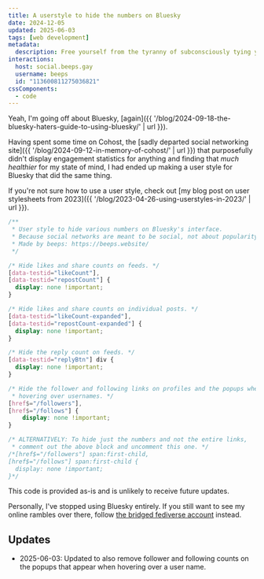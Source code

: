 ```yaml
---
title: A userstyle to hide the numbers on Bluesky
date: 2024-12-05
updated: 2025-06-03
tags: [web development]
metadata:
  description: Free yourself from the tyranny of subconsciously tying your self-worth to a bunch of digits.
interactions:
  host: social.beeps.gay
  username: beeps
  id: "113600811275036821"
cssComponents:
  - code
---
```


Yeah, I'm going off about Bluesky, [again]({{ '/blog/2024-09-18-the-bluesky-haters-guide-to-using-bluesky/' | url }}).

Having spent some time on Cohost, the [sadly departed social networking site]({{ '/blog/2024-09-12-in-memory-of-cohost/' | url }}) that purposefully didn't display engagement statistics for anything and finding that _much healthier_ for my state of mind, I had ended up making a user style for Bluesky that did the same thing.

If you're not sure how to use a user style, check out [my blog post on user stylesheets from 2023]({{ '/blog/2023-04-26-using-userstyles-in-2023/' | url }}).

<!-- prettier-ignore-start -->
```css
/** 
 * User style to hide various numbers on Bluesky's interface.
 * Because social networks are meant to be social, not about popularity.
 * Made by beeps: https://beeps.website/
 */

/* Hide likes and share counts on feeds. */
[data-testid="likeCount"],
[data-testid="repostCount"] {
  display: none !important;
}

/* Hide likes and share counts on individual posts. */
[data-testid="likeCount-expanded"],
[data-testid="repostCount-expanded"] {
  display: none !important;
}

/* Hide the reply count on feeds. */
[data-testid="replyBtn"] div {
  display: none !important;
}

/* Hide the follower and following links on profiles and the popups when 
 * hovering over usernames. */
[href$="/followers"],
[href$="/follows"] {
    display: none !important;
}

/* ALTERNATIVELY: To hide just the numbers and not the entire links,
 * comment out the above block and uncomment this one. */
/*[href$="/followers"] span:first-child,
[href$="/follows"] span:first-child {
  display: none !important;
}*/
```
<!-- prettier-ignore-end -->

This code is provided as-is and is unlikely to receive future updates.

Personally, I've stopped using Bluesky entirely. If you still want to see my online rambles over there, follow [the bridged fediverse account](https://bsky.app/profile/beeps.gay) instead.

## Updates

- 2025-06-03: Updated to also remove follower and following counts on the popups that appear when hovering over a user name.
